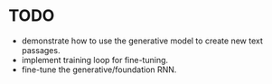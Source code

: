 # TODO

- demonstrate how to use the generative model to create new text passages.
- implement training loop for fine-tuning.
- fine-tune the generative/foundation RNN.
